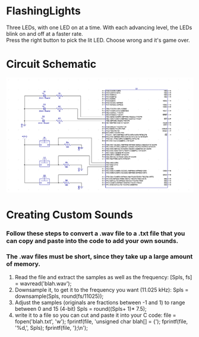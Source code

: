 # FlashingLights
Three LEDs, with one LED on at a time.  With each advancing level, the LEDs blink on and off at a faster rate.  
Press the right button to pick the lit LED.  Choose wrong and it's game over.

# Circuit Schematic
![Alt text](https://github.com/Beezlie/FlashingLights/blob/master/Circuit%20Schematics.PNG?raw=true "Title")

# Creating Custom Sounds
### Follow these steps to convert a .wav file to a .txt file that you can copy and paste into the code to add your own sounds.
### The .wav files must be short, since they take up a large amount of memory.

1. Read the file and extract the samples as well as the frequency:
    [Spls, fs] = wavread('blah.wav');
2. Downsample it, to get it to the frequency you want (11.025 kHz):
    Spls = downsample(Spls, round(fs/11025));
3. Adjust the samples (originals are fractions between -1 and 1) to range between 0 and 15 (4-bit)
    Spls = round((Spls+ 1)* 7.5);
4. write it to a file so you can cut and paste it into your C code:
    file = fopen('blah.txt', 'w');
    fprintf(file, 'unsigned char blah[] = {');
    fprintf(file, '%d,', Spls);
    fprintf(file, '};\n');
